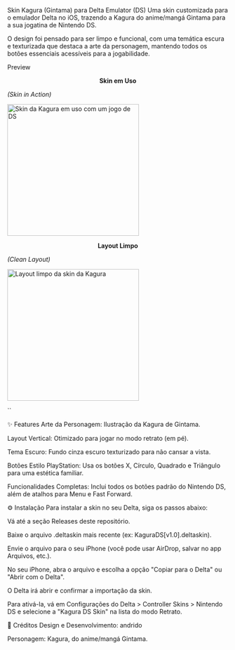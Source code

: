 Skin Kagura (Gintama) para Delta Emulator (DS)
Uma skin customizada para o emulador Delta no iOS, trazendo a Kagura do anime/mangá Gintama para a sua jogatina de Nintendo DS.

O design foi pensado para ser limpo e funcional, com uma temática escura e texturizada que destaca a arte da personagem, mantendo todos os botões essenciais acessíveis para a jogabilidade.

Preview
<p align="center">
<strong>Skin em Uso</strong>



<em>(Skin in Action)</em>



<img src="./preview/in_game_preview.jpg" alt="Skin da Kagura em uso com um jogo de DS" width="300"/>
</p>

<p align="center">
<strong>Layout Limpo</strong>



<em>(Clean Layout)</em>



<img src="./preview/layout_preview.jpg" alt="Layout limpo da skin da Kagura" width="300"/>
</p>

``

✨ Features
Arte da Personagem: Ilustração da Kagura de Gintama.

Layout Vertical: Otimizado para jogar no modo retrato (em pé).

Tema Escuro: Fundo cinza escuro texturizado para não cansar a vista.

Botões Estilo PlayStation: Usa os botões X, Círculo, Quadrado e Triângulo para uma estética familiar.

Funcionalidades Completas: Inclui todos os botões padrão do Nintendo DS, além de atalhos para Menu e Fast Forward.

⚙️ Instalação
Para instalar a skin no seu Delta, siga os passos abaixo:

Vá até a seção Releases deste repositório.

Baixe o arquivo .deltaskin mais recente (ex: KaguraDS[v1.0].deltaskin).

Envie o arquivo para o seu iPhone (você pode usar AirDrop, salvar no app Arquivos, etc.).

No seu iPhone, abra o arquivo e escolha a opção "Copiar para o Delta" ou "Abrir com o Delta".

O Delta irá abrir e confirmar a importação da skin.

Para ativá-la, vá em Configurações do Delta > Controller Skins > Nintendo DS e selecione a "Kagura DS Skin" na lista do modo Retrato.

📝 Créditos
Design e Desenvolvimento: andrido

Personagem: Kagura, do anime/mangá Gintama.


